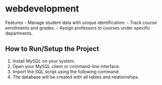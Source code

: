 # webdevelopment
 Features - Manage student data with unique identification. - Track course enrollments and grades. - Assign professors to courses under specific departments.
 ## How to Run/Setup the Project
1. Install MySQL on your system.
2. Open your MySQL client or command-line interface.
3. Import the SQL script using the following command:
4. The database will be created with all tables and relationships.

